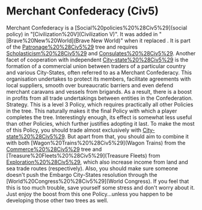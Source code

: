 # Merchant Confederacy (Civ5)

Merchant Confederacy is a [Social%20policies%20%28Civ5%29](social policy) in "[Civilization%20V](Civilization V)". It was added in "[Brave%20New%20World](Brave New World)" when it replaced . It is part of the [Patronage%20%28Civ5%29](Patronage) tree and requires [Scholasticism%20%28Civ5%29](Scholasticism) and [Consulates%20%28Civ5%29](Consulates).
Another facet of cooperation with independent [City-state%20%28Civ5%29](city-states) is the formation of a commercial union between traders of a particular country and various City-States, often referred to as a Merchant Confederacy. This organisation undertakes to protect its members, facilitate agreements with local suppliers, smooth over bureaucratic barriers and even defend merchant caravans and vessels from brigands. As a result, there is a boost in profits from all trade undertakings between entities in the Confederation. 
Strategy.
This is a level 3 Policy, which requires practically all other Policies in the tree. This naturally makes it the final Policy with which a player completes the tree. Interestingly enough, its effect is somewhat less useful than other Policies, which further justifies adopting it last. 
To make the most of this Policy, you should trade almost exclusively with [City-state%20%28Civ5%29](city-states). But apart from that, you should aim to combine it with both [Wagon%20Trains%20%28Civ5%29](Wagon Trains) from the [Commerce%20%28Civ5%29](Commerce) tree and [Treasure%20Fleets%20%28Civ5%29](Treasure Fleets) from [Exploration%20%28Civ5%29](Exploration), which also increase income from land and sea trade routes (respectively). Also, you should make sure someone doesn't push the Embargo City-States resolution through the [World%20Congress%20%28Civ5%29](World Congress). 
If you feel that this is too much trouble, save yourself some stress and don't worry about it. Just enjoy the boost from this one Policy...unless you happen to be developing those other two trees as well.